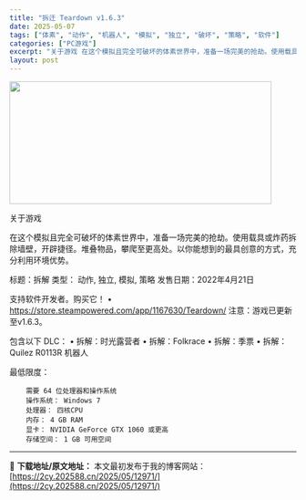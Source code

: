 ```yaml
---
title: "拆迁 Teardown v1.6.3"
date: 2025-05-07
tags: ["体素", "动作", "机器人", "模拟", "独立", "破坏", "策略", "软件"]
categories: ["PC游戏"]
excerpt: "关于游戏 在这个模拟且完全可破坏的体素世界中，准备一场完美的抢劫。使用载具或炸药拆除墙壁，开辟捷径。堆叠物品，攀爬至更高处。以你能想到的最具创意的方式，充分利用环境优势。 标题：拆解 类型： 动作, 独立, 模拟, 策略 发售日期：2022年4月21日 支持软件开发者。购买它！ • https://&hellip;"
layout: post
---
```


<img class="aligncenter size-full wp-image-12959" src="https://2cy.202588.cn/wp-content/uploads/2025/05/2025050702182345.webp" alt="" width="460" height="215" />

关于游戏

在这个模拟且完全可破坏的体素世界中，准备一场完美的抢劫。使用载具或炸药拆除墙壁，开辟捷径。堆叠物品，攀爬至更高处。以你能想到的最具创意的方式，充分利用环境优势。

标题：拆解
类型： 动作, 独立, 模拟, 策略
发售日期：2022年4月21日

支持软件开发者。购买它！
• https://store.steampowered.com/app/1167630/Teardown/
注意：游戏已更新至v1.6.3。

包含以下 DLC：
• 拆解：时光露营者
• 拆解：Folkrace
• 拆解：季票
• 拆解：Quilez R0113R 机器人 


最低限度：

        需要 64 位处理器和操作系统
        操作系统： Windows 7
        处理器： 四核CPU
        内存： 4 GB RAM
        显卡： NVIDIA GeForce GTX 1060 或更高
        存储空间： 1 GB 可用空间



---
📖 **下载地址/原文地址：** 本文最初发布于我的博客网站：[https://2cy.202588.cn/2025/05/12971/](https://2cy.202588.cn/2025/05/12971/)
